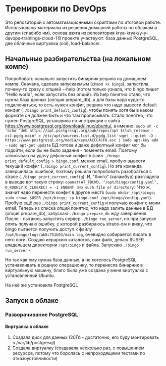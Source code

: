 # Тренировки по DevOps
Это репозиторий с автоматизационными скриптами по итоговой работе.
Использованы материалы из решения домашней работы по облакам и другим (спасибо им), основа взята из репозитория krya-kryak/y-y-devops-trainings-cloud-1
В проекте участвуют: база данных PostgreSQL, две облачные виртуалки (coi), load-balancer.
##  Начальные разбирательства (на локальном компе)
Попробовать начально запустить бинарник решила на домашнем компе. Скачала, сделала запускаемым (`chmod +x bingo`), запустила, почему-то сразу с опцией --help (потом только узнала, что bingo пишет "Hello world", если запустить без опций). Из help понятно стало, что нужна база данных (олпция prepare_db), а для базы надо куда-то подключаться, то есть нужен конфиг, решила что надо вывести default конфиг (`./bingo print_default_config`), чтобы понять хотя бы в каком формате он должен быть и что там прописывать. Стало понятно, что нужен PostgreSQL, устанавила по инструкции с сайта https://www.postgresql.org/download/linux/ubuntu/, а именно:
`sudo sh -c 'echo "deb https://apt.postgresql.org/pub/repos/apt $(lsb_release -cs)-pgdg main" > /etc/apt/sources.list.d/pgdg.list'`
`wget --quiet -O - https://www.postgresql.org/media/keys/ACCC4CF8.asc | sudo apt-key add -`
`sudo apt-get update`
БД готова и даже дефолтный конфиг мог бы подойти, если бы не было задания - поменять email. Поэтому записываю на удачу дефолный конфиг в файл `./bingo print_default_config > bingo.conf`, меняю email, пробую вывести текущий конфиг (`./bingo print_current_config`). Но эта команда завершилась ошибкой, поэтому решила попробовать разобраться с strace (`./bingo print_current_config`). И, "бинго" (каламбур) разглядела в выводе вот такую строку: `openat(AT_FDCWD, "/opt/bingo/config.yaml", O_RDONLY|O_CLOEXEC) = -1 ENOENT (No such file or directory)`
Что ж, значит надо перенести конфиг в другое место (`sudo mkdir /opt/bingo; sudo chown $USER /opt/bingo; cp bingo.conf /opt/bingo/config.yaml`). Пробую ещё раз `./bingo print_current_config` и получаю конфиг с моим email. Теперь из списка опций понятно, что надо залить данные в БД (опция prepare_db), запускаю `./bingo prepare_db` жду завершения.
После - пытаюсь запустить сервер `./bingo run_server`, но при запуске опять получаю ошибку, с которой разбираюсь strace-ом и вижу, что bingo пытается получить доступ к файлу `/opt/bongo/logs/ab8c751b93/main.log`, очевидно собирается писать в него логи. Создаю иерархию каталогов, сам файл, делаю $USER владельцем директории `/opt/bingo` и файла.
Запускаю `./bingo run_server` - 

Но так как ему нужна база данных, а не хотелось PostgreSQL устанавливать в родную операционку, то перенесла бинарник в виртуальную машину, благо была уже создана у меня виртуалка с установленной Ubuntu.

На неё же установила PostgreSQL

## Запуск в облаке
### Разворачивание PostgreSQL
#### Виртуалка в облаке
1. Создала диск для данных (20Гб - достаточно, его буду монтировать в /var/lib/postgresql)
2. Создала виртуалку (создавала несколько раз, с повышением ресурсов, потому что боролась с непроходящими тестами по отказоустойчивости)